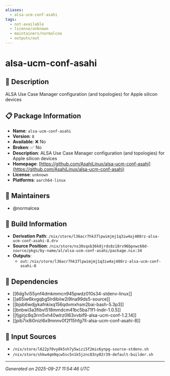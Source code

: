```yaml
---
aliases:
  - alsa-ucm-conf-asahi
tags:
  - not-available
  - license/unknown
  - maintainers/normalcea
  - outputs/out
---
```


# alsa-ucm-conf-asahi

## 📝 Description

ALSA Use Case Manager configuration (and topologies) for Apple silicon devices

## 📋 Package Information

- **Name**: `alsa-ucm-conf-asahi`
- **Version**: `8`
- **Available**: ❌ No
- **Broken**: ✅ No
- **Description**: ALSA Use Case Manager configuration (and topologies) for Apple silicon devices
- **Homepage**: [https://github.com/AsahiLinux/alsa-ucm-conf-asahi](https://github.com/AsahiLinux/alsa-ucm-conf-asahi)
- **License**: `unknown`
- **Platforms**: `aarch64-linux`
## 👥 Maintainers

- @normalcea


## 🔧 Build Information

- **Derivation Path**: `/nix/store/l36acr7hk37lpwimjmj1q3iw4aj408rz-alsa-ucm-conf-asahi-8.drv`
- **Source Position**: `/nix/store/ns30sqxb36k8jrds8z18rv96bpnwc60d-source/pkgs/by-name/al/alsa-ucm-conf-asahi/package.nix:34`
- **Outputs**:
  - `out`:  `/nix/store/l36acr7hk37lpwimjmj1q3iw4aj408rz-alsa-ucm-conf-asahi-8`

## 🔗 Dependencies

- [[6dg1vi55ynf4dmkmmcn945pwdz010s34-stdenv-linux]]
- [[a65iw6kvgqbg5lrdibiiw2i9lna99ds5-source]]
- [[bjsb6wdjykafnkixq156qdvmxhsm2bai-bash-5.3p3]]
- [[bnbwi3a3fibvl518mmdcm41bc5ba71f1-lndir-1.0.5]]
- [[fjgirjc8q3rrn5vh40wlrz0l63vvbif9-alsa-ucm-conf-1.2.14]]
- [[pib7ix8i0nizl6x9mnnv0f2f15hfg7ll-alsa-ucm-conf-asahi-8]]

## 📁 Input Sources

- `/nix/store/l622p70vy8k5sh7y5wizi5f2mic6ynpg-source-stdenv.sh`
- `/nix/store/shkw4qm9qcw5sc5n1k5jznc83ny02r39-default-builder.sh`

---
*Generated on 2025-09-27 11:54:46 UTC*
